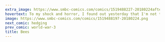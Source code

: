 ```yaml
---
extra_image: https://www.smbc-comics.com/comics/1519488227-20180224after.png
hovertext: To my shock and horror, I found out yesterday that I'm not the first person to invent something called Doctor Bees. I am hopeful that I am the first person to consider the healthcare system implications.
image: https://www.smbc-comics.com/comics/1519488197-20180224.png
next_comic: hedging
prev_comic: world-war-3
title: Bees
---
```


